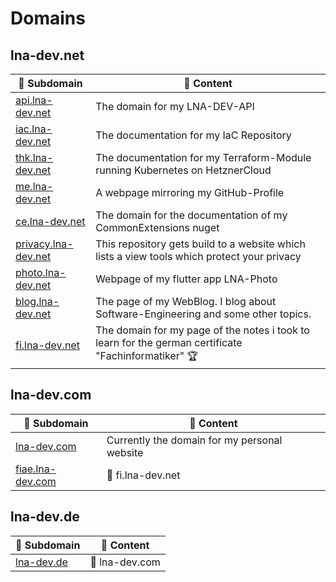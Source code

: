 # Domains

## lna-dev.net

|🔗 Subdomain|📃 Content|
|---|---|
|[api.lna-dev.net](https://api.lna-dev.net/swagger)|The domain for my LNA-DEV-API|
|[iac.lna-dev.net](https://iac.ln-dev.net)|The documentation for my IaC Repository|
|[thk.lna-dev.net](https://thk.lna-dev.net)|The documentation for my Terraform-Module running Kubernetes on HetznerCloud|
|[me.lna-dev.net](https://me.lna-dev.net)|A webpage mirroring my GitHub-Profile|
|[ce.lna-dev.net](https://ce.lna-dev.net)|The domain for the documentation of my CommonExtensions nuget|
|[privacy.lna-dev.net](https://privacy.lna-dev.net)|This repository gets build to a website which lists a view tools which protect your privacy|
|[photo.lna-dev.net](https://photo.lna-dev.net)|Webpage of my flutter app LNA-Photo|
|[blog.lna-dev.net](https://blog.lna-dev.net)|The page of my WebBlog. I blog about Software-Engineering and some other topics.|
|[fi.lna-dev.net](https://fi.lna-dev.net)|The domain for my page of the notes i took to learn for the german certificate "Fachinformatiker" 🏆|

## lna-dev.com

|🔗 Subdomain|📃 Content|
|---|---|
|[lna-dev.com](https://lna-dev.com)|Currently the domain for my personal website|
|[fiae.lna-dev.com](https://fiae.lna-dev.com)|🔗 fi.lna-dev.net|

## lna-dev.de

|🔗 Subdomain|📃 Content|
|---|---|
|[lna-dev.de](https://lna-dev.de)|🔗 lna-dev.com|

